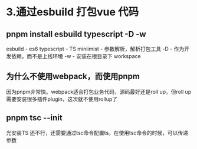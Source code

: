 # 3.通过esbuild 打包vue 代码

## pnpm install esbuild typescript -D -w
esbuild - es6
typescript - TS
miniimist - 参数解析，解析打包工具
-D - 作为开发依赖，而不是上线环境
-w - 安装在根目录下   workspace

## 为什么不使用webpack，而使用pnpm
因为pnpm非常快。webpack适合打包业务代码，源码最好还是roll up，但roll up需要安装很多插件plugin，这次就不使用rollup了

## pnpm tsc --init
光安装TS 还不行，还需要通过tsc命令配置ts。在使用tsc命令的时候，可以传递参数
